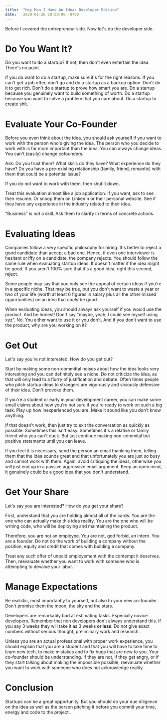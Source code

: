 ```yaml
---
title:  "Hey Man I Have An Idea: Developer Edition"
date:   2020-01-26 20:00:00 -0700
---
```


Before I covered the entrepreneur side. Now let's do the developer
side.

# Do You Want It?

Do you want to do a startup? If not, then don't even entertain the
idea. There's no point.

If you do want to do a startup, make sure it's for the right
reasons. If you can't get a job offer, don't go and do a startup as a
backup option. Don't do it to get rich. Don't do a startup to prove
how smart you are. Do a startup because you genuinely want to build
something of worth. Do a startup because you want to solve a problem
that you care about. Do a startup to create shit.

# Evaluate Your Co-Founder

Before you even think about the idea, you should ask yourself if you
want to work with the person who's giving the idea. The person who you
decide to work with is far more important than the idea. You can
always change ideas. You can't (easily) change cofounders.

Ask: Do you trust them? What skills do they have? What experience do
they have? Do you have a pre-existing relationship (family, friend,
romantic) with them that could be a potential issue?

If you do not want to work with them, then shut it down.

Treat this evaluation almost like a job application. If you want, ask
to see their resume. Or snoop them on LinkedIn or their personal
website. See if they have any experience in the industry related to
their idea.

"Business" is not a skill. Ask them to clarify in terms of concrete
actions.

# Evaluating Ideas

Companies follow a very specific philosophy for hiring: It's better to
reject a good candidate than accept a bad one. Hence, if even one
interviewer is hesitant or iffy on a candidate, the company
rejects. You should follow the same rule when evaluating startup
ideas. It doesn't matter if the idea *might* be good. If you aren't
100% sure that it's a good idea, right this second, reject.

Some people may say that you only see the appeal of certain ideas if
you're in a specific niche. That may be true, but you don't want to
waste a year or two of your life (worth at least 6 figures in salary
plus all the other missed opportunities) on an idea that *could* be
good.

When evaluating ideas, you should always ask yourself if you would use
the product. And be honest! Don't say "maybe, yeah, I could see myself
using xyz". No. You either want to use it or you don't. And if you
don't want to use the product, why are you working on it?

# Get Out

Let's say you're not interested. How do you get out?

Start by making some non-committal noises about how the idea looks
very interesting and you can definitely see a niche. Do not criticize
the idea, as that will only lead to a flurry of justification and
debate. Often times people who pitch startup ideas to strangers are
vigorously and viciously defensive of their idea. Don't provoke them.

If you're a student or early in your development career, you can make
some small claims about how you're not sure if you're ready to work on
such a big task. Play up how inexperienced you are. Make it sound like
you don't know anything.

If that doesn't work, then just try to exit the conversation as
quickly as possible. Sometimes this isn't easy. Sometimes it's a
relative or family friend who you can't duck. But just continue making
non-commital but positive statements until you can leave.

If you feel it is necessary, send the person an email thanking them,
telling them that the idea sounds great and that unfortunately you are
just *so* busy and cannot work with them. Again, avoid critiquing the
ideas, otherwise you will just end up in a passive aggressive email
argument. Keep an open mind, it genuinely could be a good idea that
you don't understand.

# Get Your Share

Let's say you are interested? How do you get your share?

First, understand that you are holding almost all of the cards. You
are the one who can actually make this idea reality. You are the one
who will be writing code, who will be deploying and maintaining the
product.

Therefore, you are not an employee. You are not, god forbid, an
intern. You are a founder. Do not do the work of building a company
without the position, equity and credit that comes with building a
company.

Treat any such offer of unpaid employement with the contempt it
deserves. Then, reevaluate whether you want to work with someone who
is attempting to devalue your labor.

# Manage Expectations

Be realistic, most importantly to yourself, but also to your new
co-founder. Don't promise them the moon, the sky and the stars.

Developers are remarkably bad at estimating tasks. Especially novice
developers. Remember that non developers don't always understand
this. If you say 3 weeks they will take it as 3 weeks **or less**. Do
not give exact numbers without serious thought, preliminary work and
research.

Unless you are an actual professional with proper work experience, you
should explain that you are a student and that you will have to take
time to learn new tech, to make mistakes and to fix bugs that are new
to you. Your co-founder should be understanding. If they are not, if
they get angry, or if they start talking about making the impossible
possible, reevaluate whether you want to work with someone who does
not acknowledge reality.

# Conclusion

Startups can be a great opportunity. But you should do your due
diligence on the idea as well as the person pitching it before you
commit your time, energy and code to the project.
